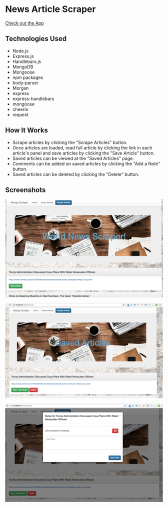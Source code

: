 # News Article Scraper

[Check out the App](https://mongo-worldnews-scraper.herokuapp.com/)

## Technologies Used
- Node.js
- Express.js
- Handlebars.js
- MongoDB
- Mongoose
- npm packages
- body-parser
- Morgan
- express
- express-handlebars
- mongoose
- cheerio
- request


## How It Works
* Scrape articles by clicking the "Scrape Articles" button.
* Once articles are loaded, read full article by clicking the link in each article's panel and save articles by clicking the "Save Article" button.
* Saved articles can be viewed at the "Saved Articles" page.
* Comments can be added on saved articles by clicking the "Add a Note" button.
* Saved articles can be deleted by clicking the "Delete" button.

## Screenshots

![Alt text](https://github.com/medwasfy/mongo-scraper/blob/master/public/assets/images/Screen%20Shot%201.png)

![Alt text](https://github.com/medwasfy/mongo-scraper/blob/master/public/assets/images/Screen%20Shot%202.png)

![Alt text](https://github.com/medwasfy/mongo-scraper/blob/master/public/assets/images/Screen%20Shot%203.png)
